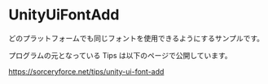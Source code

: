 # UnityUiFontAdd
どのプラットフォームでも同じフォントを使用できるようにするサンプルです。

プログラムの元となっている Tips は以下のページで公開しています。

https://sorceryforce.net/tips/unity-ui-font-add
